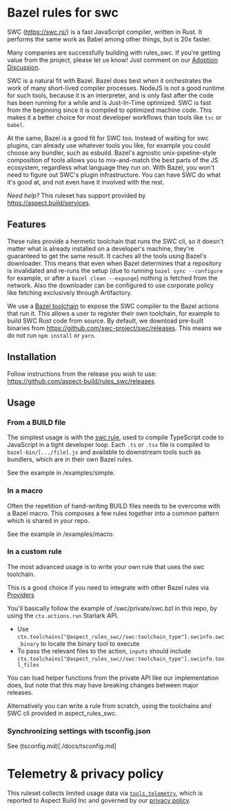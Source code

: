 # Bazel rules for swc

SWC (<https://swc.rs/>) is a fast JavaScript compiler, written in Rust.
It performs the same work as Babel among other things, but is 20x faster.

Many companies are successfully building with rules_swc. If you're getting value from the project, please let us know! Just comment on our [Adoption Discussion](https://github.com/aspect-build/rules_js/discussions/1000).

SWC is a natural fit with Bazel.
Bazel does best when it orchestrates the work of many short-lived compiler processes.
NodeJS is not a good runtime for such tools, because it is an interpreter, and is only fast after the code has been running for a while and is Just-In-Time optimized.
SWC is fast from the beginning since it is compiled to optimized machine code.
This makes it a better choice for most developer workflows than tools like `tsc` or `babel`.

At the same, Bazel is a good fit for SWC too. Instead of waiting for swc plugins,
can already use whatever tools you like, for example you could choose any bundler, such as esbuild.
Bazel's agnostic unix-pipeline-style composition of tools allows you to mix-and-match the best parts of
the JS ecosystem, regardless what language they run on.
With Bazel, you won't need to figure out SWC's plugin infrastructure.
You can have SWC do what it's good at, and not even have it involved with the rest.

_Need help?_ This ruleset has support provided by https://aspect.build/services.

## Features

These rules provide a hermetic toolchain that runs the SWC cli, so it doesn't matter what is
already installed on a developer's machine, they're guaranteed to get the same result.
It caches all the tools using Bazel's downloader.
This means that even when Bazel determines that a repository is invalidated and re-runs the setup
(due to running `bazel sync --configure` for example, or after a `bazel clean --expunge`)
nothing is fetched from the network. Also the downloader can be configured to use corporate policy
like fetching exclusively through Artifactory.

We use a [Bazel toolchain](https://docs.bazel.build/versions/main/toolchains.html) to expose
the SWC compiler to the Bazel actions that run it.
This allows a user to register their own toolchain, for example to build SWC Rust code from source.
By default, we download pre-built binaries from https://github.com/swc-project/swc/releases.
This means we do not run `npm install` or `yarn`.

## Installation

Follow instructions from the release you wish to use:
<https://github.com/aspect-build/rules_swc/releases>.

## Usage

### From a BUILD file

The simplest usage is with the [swc rule](/docs/swc.md), used to compile TypeScript code to JavaScript in a tight developer loop. Each `.ts` or `.tsx` file is compiled to `bazel-bin/[.../file].js` and available to downstream
tools such as bundlers, which are in their own Bazel rules.

See the example in /examples/simple.

### In a macro

Often the repetition of hand-writing BUILD files needs to be overcome with a Bazel macro.
This composes a few rules together into a common pattern which is shared in your repo.

See the example in /examples/macro.

### In a custom rule

The most advanced usage is to write your own rule that uses the swc toolchain.

This is a good choice if you need to integrate with other Bazel rules via
[Providers](https://docs.bazel.build/versions/main/skylark/rules.html#providers)

You'll basically follow the example of /swc/private/swc.bzl in this repo, by using
the `ctx.actions.run` Starlark API.

- Use `ctx.toolchains["@aspect_rules_swc//swc:toolchain_type"].swcinfo.swc_binary` to locate the binary tool to execute
- To pass the relevant files to the action, `inputs` should include
  `ctx.toolchains["@aspect_rules_swc//swc:toolchain_type"].swcinfo.tool_files`

You can load helper functions from the private API like our implementation does,
but note that this may have breaking changes between major releases.

Alternatively you can write a rule from scratch, using the toolchains and
SWC cli provided in aspect_rules_swc.

### Synchronizing settings with tsconfig.json

See (tsconfig.md)[./docs/tsconfig.md]

# Telemetry & privacy policy

This ruleset collects limited usage data via [`tools_telemetry`](https://github.com/aspect-build/tools_telemetry), which is reported to Aspect Build Inc and governed by our [privacy policy](https://www.aspect.build/privacy-policy).
